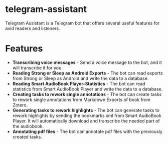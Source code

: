 # telegram-assistant

Telegram Assistant is a Telegram bot that offers several useful features for avid readers and listeners.

# Features

- **Transcribing voice messages** - Send a voice message to the bot, and it will transcribe it for you.
- **Reading Strong or Sleep as Android Exports** - The bot can read exports from Strong or Sleep as Android and write
  the
  data to a database.
- **Reading Smart AudioBook Player-Statistics** - The bot can read statistics from Smart AudioBook Player and write the
  data
  to a database.
- **Creating tasks to rework single annotations** - The bot can create tasks to rework single annotations from Markdown
  Exports of book from Zotero.
- **Generating tasks to rework highlights** - The bot can generate tasks to rework highlights by sending the
  bookmarks.xml
  from Smart AudioBook Player. It will automatically download and transcribe the needed part of the audiobook.
- **Annotating pdf files** - The bot can annotate pdf files with the previously created tasks.